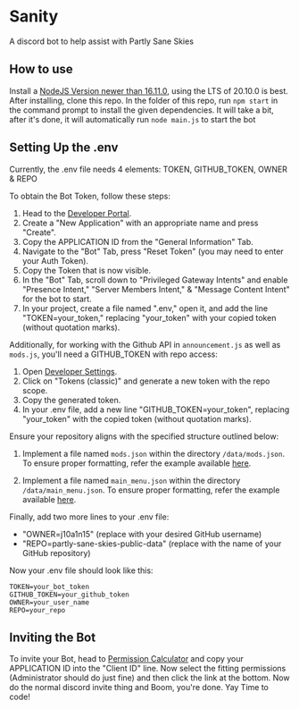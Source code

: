 # Sanity
A discord bot to help assist with Partly Sane Skies

## How to use
Install a [NodeJS Version newer than 16.11.0](https://nodejs.org/en), using the LTS of 20.10.0 is best.
After installing, clone this repo.
In the folder of this repo, run `npm start` in the command prompt to install the given dependencies.
It will take a bit, after it's done, it will automatically run `node main.js` to start the bot

## Setting Up the .env
Currently, the .env file needs 4 elements: TOKEN, GITHUB_TOKEN, OWNER & REPO

To obtain the Bot Token, follow these steps:
1. Head to the [Developer Portal](https://discord.com/developers/applications).
2. Create a "New Application" with an appropriate name and press "Create".
3. Copy the APPLICATION ID from the "General Information" Tab.
4. Navigate to the "Bot" Tab, press "Reset Token" (you may need to enter your Auth Token).
5. Copy the Token that is now visible.
6. In the "Bot" Tab, scroll down to "Privileged Gateway Intents" and enable "Presence Intent," "Server Members Intent," & "Message Content Intent" for the bot to start.
7. In your project, create a file named ".env," open it, and add the line "TOKEN=your_token," replacing "your_token" with your copied token (without quotation marks).

Additionally, for working with the Github API in `announcement.js` as well as `mods.js`, you'll need a GITHUB_TOKEN with repo access:
1. Open [Developer Settings](https://github.com/settings/tokens).
2. Click on "Tokens (classic)" and generate a new token with the repo scope.
3. Copy the generated token.
4. In your .env file, add a new line "GITHUB_TOKEN=your_token", replacing "your_token" with the copied token (without quotation marks).

Ensure your repository aligns with the specified structure outlined below:
1. Implement a file named `mods.json` within the directory `/data/mods.json`. To ensure proper formatting, refer the example available [here](https://github.com/PartlySaneStudios/partly-sane-skies-public-data/blob/main/info.md#datamodsjson).

2. Implement a file named `main_menu.json` within the directory `/data/main_menu.json`. To ensure proper formatting, refer the example available [here](https://github.com/PartlySaneStudios/partly-sane-skies-public-data/blob/main/info.md#datamain_menujson).

Finally, add two more lines to your .env file:
- "OWNER=j10a1n15" (replace with your desired GitHub username)
- "REPO=partly-sane-skies-public-data" (replace with the name of your GitHub repository)

Now your .env file should look like this:
```env
TOKEN=your_bot_token
GITHUB_TOKEN=your_github_token
OWNER=your_user_name
REPO=your_repo
```

## Inviting the Bot
To invite your Bot, head to [Permission Calculator](discordapi.com/permissions.html) and copy your APPLICATION ID into the "Client ID" line.
Now select the fitting permissions (Administrator should do just fine) and then click the link at the bottom.
Now do the normal discord invite thing and Boom, you're done. Yay
Time to code!
